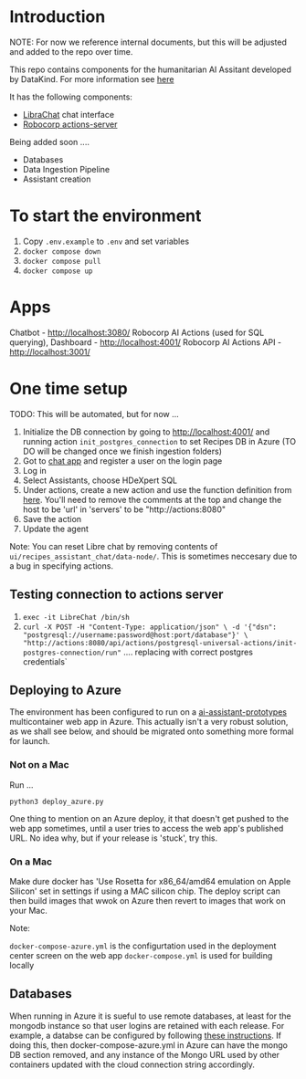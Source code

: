 # Introduction

NOTE: For now we reference internal documents, but this will be adjusted and added to the repo over time.

This repo contains components for the humanitarian AI Assitant developed by DataKind. For more information see [here](https://datakind.atlassian.net/wiki/spaces/TT/pages/187105282/Technical+Summary)

It has the following components:

- [LibraChat](https://docs.librechat.ai/) chat interface
- [Robocorp actions-server](https://github.com/robocorp/robocorp)

Being added soon ....

- Databases
- Data Ingestion Pipeline
- Assistant creation

# To start the environment

1. Copy `.env.example` to `.env` and set variables
2. `docker compose down`
3. `docker compose pull`
4. `docker compose up`

# Apps

Chatbot - [http://localhost:3080/](http://localhost:3080/)
Robocorp AI Actions (used for SQL querying), Dashboard - [http://localhost:4001/](http://localhost:4001/)
Robocorp AI Actions API - [http://localhost:3001/](http://localhost:3001/)

# One time setup

TODO: This will be automated, but for now ...

1. Initialize the DB connection by going to [http://localhost:4001/](http://localhost:4001/) and running action `init_postgres_connection` to set Recipes DB in Azure (TO DO will be changed once we finish ingestion folders)
1. Got to  [chat app](http://localhost:3080/) and register a user on the login page
2. Log in
3. Select Assistants, choose HDeXpert SQL
4. Under actions, create a new action and use the function definition from [here](http://localhost:4001/openapi.json). You'll need to remove the comments at the top and change the host to be 'url' in 'servers' to be "http://actions:8080"
5. Save the action
6. Update the agent

Note: You can reset Libre chat by removing contents of `ui/recipes_assistant_chat/data-node/`. This is sometimes neccesary due to a bug in specifying actions.

## Testing connection to actions server

1. `exec -it LibreChat /bin/sh`
2. `curl -X POST -H "Content-Type: application/json" \
    -d '{"dsn": "postgresql://username:password@host:port/database"}' \
    "http://actions:8080/api/actions/postgresql-universal-actions/init-postgres-connection/run"` .... replacing with correct postgres credentials`


## Deploying to Azure

The environment has been configured to run on a [ai-assistant-prototypes](https://portal.azure.com/#@DataKindO365.onmicrosoft.com/resource/subscriptions/21fe0672-504b-4b05-b7e1-a154142c9fd4/resourceGroups/DK-DS-Prototypes/providers/Microsoft.Web/sites/ai-assistants-prototypes/appServices) multicontainer web app in Azure. This actually isn't a very robust solution, as we shall see below, and should be migrated onto something more formal for launch.

### Not on a Mac

Run ...

`python3 deploy_azure.py`

One thing to mention on an Azure deploy, it that doesn't get pushed to the web app sometimes, until a user tries to access the web app's published URL. No idea why, but if your release is 'stuck', try this.

### On a Mac

Make dure docker has 'Use Rosetta for x86_64/amd64 emulation on Apple Silicon' set in settings if using a MAC silicon chip. The deploy script can then build images that wwok on Azure then revert to images that work on your Mac.

Note: 

`docker-compose-azure.yml` is the configurtation used in the deployment center screen on the web app
`docker-compose.yml` is used for building locally

## Databases

When running in Azure it is sueful to use remote databases, at least for the mongodb instance so that user logins are retained with each release. For example, a databse can be configured by following [these instructions](https://docs.librechat.ai/install/configuration/mongodb.html). If doing this, then docker-compose-azure.yml in Azure can have the mongo DB section removed, and any instance of the Mongo URL used by other containers updated with the cloud connection string accordingly.
